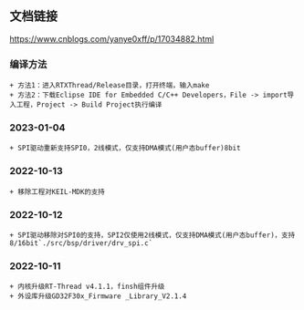 ## 文档链接
https://www.cnblogs.com/yanye0xff/p/17034882.html

### 编译方法
    + 方法1：进入RTXThread/Release目录，打开终端，输入make
    + 方法2：下载Eclipse IDE for Embedded C/C++ Developers，File -> import导入工程，Project -> Build Project执行编译
### 2023-01-04
    + SPI驱动重新支持SPI0，2线模式，仅支持DMA模式(用户态buffer)8bit
### 2022-10-13
    + 移除工程对KEIL-MDK的支持
### 2022-10-12
    + SPI驱动移除对SPI0的支持，SPI2仅使用2线模式，仅支持DMA模式(用户态buffer)，支持8/16bit`./src/bsp/driver/drv_spi.c`
### 2022-10-11
    + 内核升级RT-Thread v4.1.1，finsh组件升级
    + 外设库升级GD32F30x_Firmware _Library_V2.1.4
